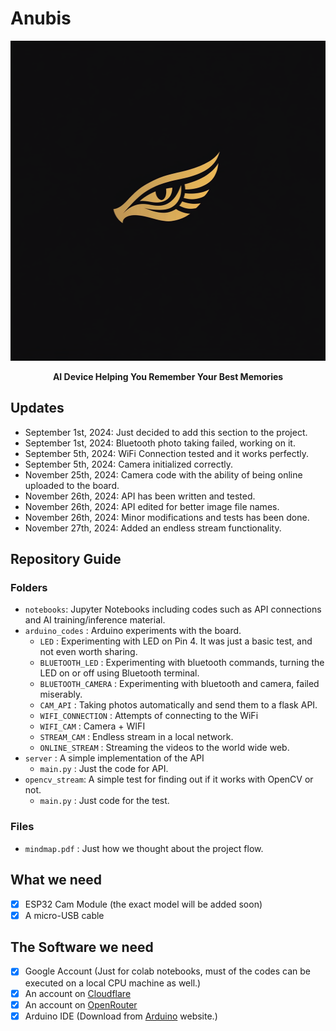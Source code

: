 # Anubis 

<p align="center"><img src="anubis-logo.png" width=512 height=512 /></p>
<p align="center"><strong>AI Device Helping You Remember Your Best Memories</strong></p>

## Updates 

- September 1st, 2024: Just decided to add this section to the project. 
- September 1st, 2024: Bluetooth photo taking failed, working on it.
- September 5th, 2024: WiFi Connection tested and it works perfectly. 
- September 5th, 2024: Camera initialized correctly.
- November 25th, 2024: Camera code with the ability of being online uploaded to the board. 
- November 26th, 2024: API has been written and tested.
- November 26th, 2024: API edited for better image file names.
- November 26th, 2024: Minor modifications and tests has been done.
- November 27th, 2024: Added an endless stream functionality.

## Repository Guide

### Folders

- `notebooks`: Jupyter Notebooks including codes such as API connections and AI training/inference material.
- `arduino_codes` : Arduino experiments with the board.
    - `LED` : Experimenting with LED on Pin 4. It was just a basic test, and not even worth sharing.
    - `BLUETOOTH_LED` : Experimenting with bluetooth commands, turning the LED on or off using Bluetooth terminal.
    - `BLUETOOTH_CAMERA` : Experimenting with bluetooth and camera, failed miserably.
    - `CAM_API` : Taking photos automatically and send them to a flask API. 
    - `WIFI_CONNECTION` : Attempts of connecting to the WiFi 
    - `WIFI_CAM` : Camera + WIFI 
    - `STREAM_CAM` : Endless stream in a local network.
    - `ONLINE_STREAM` : Streaming the videos to the world wide web.
- `server` : A simple implementation of the API 
    - `main.py` : Just the code for API.
- `opencv_stream`: A simple test for finding out if it works with OpenCV or not. 
    - `main.py` : Just code for the test.

### Files 

- `mindmap.pdf` : Just how we thought about the project flow.

## What we need

- [x] ESP32 Cam Module (the exact model will be added soon)
- [x] A micro-USB cable

## The Software we need 

- [x] Google Account (Just for colab notebooks, must of the codes can be executed on a local CPU machine as well.)
- [x] An account on [Cloudflare](https://cloudflare.com)
- [x] An account on [OpenRouter](https://openrouter.ai)
- [x] Arduino IDE (Download from [Arduino](https://arduino.cc) website.)